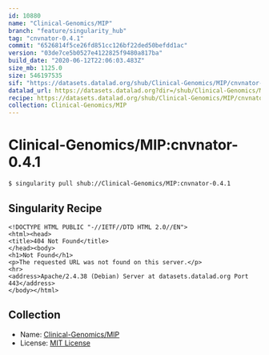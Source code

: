 ```yaml
---
id: 10880
name: "Clinical-Genomics/MIP"
branch: "feature/singularity_hub"
tag: "cnvnator-0.4.1"
commit: "6526814f5ce26fd851cc126bf22ded50befdd1ac"
version: "03de7ce5b0527e4122825f9480a817ba"
build_date: "2020-06-12T22:06:03.483Z"
size_mb: 1125.0
size: 546197535
sif: "https://datasets.datalad.org/shub/Clinical-Genomics/MIP/cnvnator-0.4.1/2020-06-12-6526814f-03de7ce5/03de7ce5b0527e4122825f9480a817ba.sif"
datalad_url: https://datasets.datalad.org?dir=/shub/Clinical-Genomics/MIP/cnvnator-0.4.1/2020-06-12-6526814f-03de7ce5/
recipe: https://datasets.datalad.org/shub/Clinical-Genomics/MIP/cnvnator-0.4.1/2020-06-12-6526814f-03de7ce5/Singularity
collection: Clinical-Genomics/MIP
---
```


# Clinical-Genomics/MIP:cnvnator-0.4.1

```bash
$ singularity pull shub://Clinical-Genomics/MIP:cnvnator-0.4.1
```

## Singularity Recipe

```singularity
<!DOCTYPE HTML PUBLIC "-//IETF//DTD HTML 2.0//EN">
<html><head>
<title>404 Not Found</title>
</head><body>
<h1>Not Found</h1>
<p>The requested URL was not found on this server.</p>
<hr>
<address>Apache/2.4.38 (Debian) Server at datasets.datalad.org Port 443</address>
</body></html>
```

## Collection

 - Name: [Clinical-Genomics/MIP](https://github.com/Clinical-Genomics/MIP)
 - License: [MIT License](https://api.github.com/licenses/mit)

